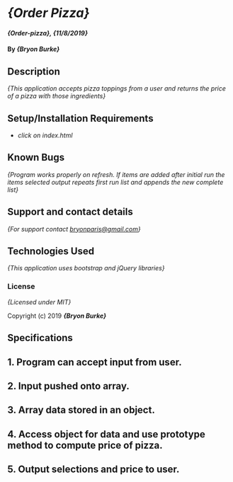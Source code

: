 # _{Order Pizza}_

#### _{Order-pizza}, {11/8/2019}_

#### By _**{Bryon Burke}**_

## Description

_{This application accepts pizza toppings from a user and returns the price of a pizza with those ingredients}_

## Setup/Installation Requirements

* _click on index.html_


## Known Bugs

_{Program works properly on refresh. If items are added after initial run the items selected output repeats first run list and appends the new complete list}_

## Support and contact details

_{For support contact bryonparis@gmail.com}_

## Technologies Used

_{This application uses bootstrap and jQuery libraries}_

### License

*{Licensed under MIT}*

Copyright (c) 2019 **_{Bryon Burke}_**

## Specifications

## 1. Program can accept input from user.

## 2. Input pushed onto array.

## 3. Array data stored in an object.

## 4. Access object for data and use prototype method to compute price of pizza.

## 5. Output selections and price to user.
